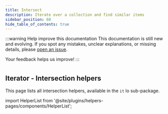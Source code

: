 ```yaml
---
title: Intersect
description: Iterate over a collection and find similar items
sidebar_position: 60
hide_table_of_contents: true
---
```


:::warning Help improve this documentation
This documentation is still new and evolving. If you spot any mistakes, unclear explanations, or missing details, please [open an issue](https://github.com/samber/lo/issues).

Your feedback helps us improve!
:::

#
## Iterator - Intersection helpers

This page lists all intersection helpers, available in the `it` lo sub-package.

import HelperList from '@site/plugins/helpers-pages/components/HelperList';

<HelperList 
  category="it"
  subCategory="intersect"
/>

